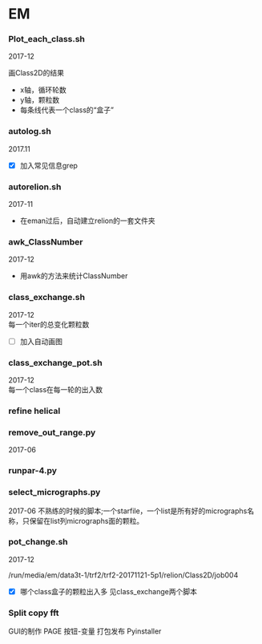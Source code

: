 # EM

### Plot_each_class.sh

2017-12

画Class2D的结果

- x轴，循环轮数
- y轴，颗粒数
- 每条线代表一个class的“盒子”


### autolog.sh

2017.11

- [x] 加入常见信息grep


### autorelion.sh

2017-11

- 在eman过后，自动建立relion的一套文件夹


### awk_ClassNumber

2017-12

- 用awk的方法来统计ClassNumber


### class_exchange.sh

2017-12  
每一个iter的总变化颗粒数

- [ ] 加入自动画图

### class_exchange_pot.sh

2017-12  
每一个class在每一轮的出入数


### refine helical



### remove_out_range.py
2017-06


### runpar-4.py


### select_micrographs.py
2017-06
不熟练的时候的脚本;一个starfile，一个list是所有好的micrographs名称，只保留在list列micrographs面的颗粒。


### pot_change.sh

2017-12

/run/media/em/data3t-1/trf2/trf2-20171121-5p1/relion/Class2D/job004
- [x] 哪个class盒子的颗粒出入多 见class_exchange两个脚本

### Split copy fft

GUI的制作 PAGE  按钮-变量
打包发布 Pyinstaller
